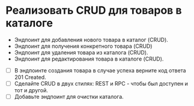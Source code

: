 # Реализовать CRUD для товаров в каталоге

* Эндпоинт для добавления нового товара в каталог (CRUD).
* Эндпоинт для получения конкретного товара (CRUD)
* Эндпоинт для удаления товара из каталога (CRUD).
* Эндпоинт для редактирования товара в каталоге (CRUD).


- [ ] В эндпоинте создания товара в случае успеха верните код ответа 201 Created.
- [ ] Сделайте CRUD в двух стилях: REST и RPC - чтобы был доступен и тот и другой.
- [ ] Добавьте эндпоинт для очистки каталога.
